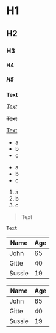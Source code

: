 # H1
## H2
### H3
#### H4
##### H5

**Text**

*Text*

~~Text~~

[Text](http://store.steampowered.com)

- a
- b
- c


* a
* b
* c


1. a
2. b
3. c

> Text

```
Text
```

Name | Age
--- | ---
John | 65
Gitte | 40
Sussie | 19

| Name | Age |
| --- | --- |
| John | 65 |
| Gitte | 40 |
| Sussie | 19 |
